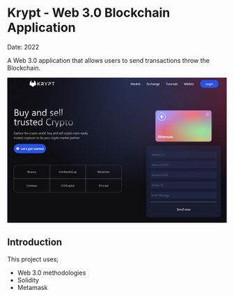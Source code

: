 # Krypt - Web 3.0 Blockchain Application

Date: 2022

A Web 3.0 application that allows users to send transactions throw the Blockchain.

![Krypt](image.png)

## Introduction
This project uses; 
* Web 3.0 methodologies
* Solidity
* Metamask 

